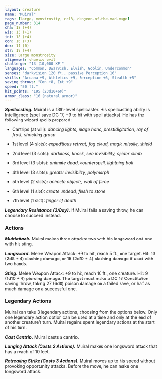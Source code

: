 ```yaml
---
layout: creature
name: "Muiral"
tags: [large, monstrosity, cr13, dungeon-of-the-mad-mage]
page_number: 314
cha: 18 (+4)
wis: 13 (+1)
int: 18 (+4)
con: 16 (+3)
dex: 11 (0)
str: 19 (+4)
size: Large monstrosity
alignment: chaotic evil
challenge: "13 (10,000 XP)"
languages: "Common, Dwarvish, Elvish, Goblin, Undercommon"
senses: "darkvision 120 ft., passive Perception 16"
skills: "Arcana +9, Athletics +9, Perception +6, Stealth +5"
saving_throws: "Con +8, Int +9"
speed: "50 ft."
hit_points: "195 (23d10+69)"
armor_class: "16 (natural armor)"
---
```


***Spellcasting.*** Muiral is a 13th-level spellcaster. His spellcasting ability is Intelligence (spell save DC 17, +9 to hit with spell attacks). He has the following wizard spells prepared:

* Cantrips (at will): <i>dancing lights, mage hand, prestidigitation, ray of frost, shocking grasp</i>

* 1st level (4 slots): <i>expeditious retreat, fog cloud, magic missile, shield</i>

* 2nd level (3 slots): <i>darkness, knock, see invisibility, spider climb</i>

* 3rd level (3 slots): <i>animate dead, counterspell, lightning bolt</i>

* 4th level (3 slots): <i>greater invisibility, polymorph</i>

* 5th level (2 slots): <i>animate objects, wall of force</i>

* 6th level (1 slot): <i>create undead, flesh to stone</i>

* 7th level (1 slot): <i>finger of death</i>

***Legendary Resistance (3/Day).*** If Muiral fails a saving throw, he can choose to succeed instead.

### Actions

***Multiattack.*** Muiral makes three attacks: two with his longsword and one with his sting.

***Longsword.*** Melee Weapon Attack: +9 to hit, reach 5 ft., one target. Hit: 13 (2d8 + 4) slashing damage, or 15 (2d10 + 4) slashing damage if used with two hands.

***Sting.*** Melee Weapon Attack: +9 to hit, reach 10 ft., one creature. Hit: 9 (1d10 + 4) piercing damage. The target must make a DC 16 Constitution saving throw, taking 27 (6d8) poison damage on a failed save, or half as much damage on a successful one.

### Legendary Actions

Muiral can take 3 legendary actions, choosing from the options below. Only one legendary action option can be used at a time and only at the end of another creature’s turn. Muiral regains spent legendary actions at the start of his turn.

***Cast Cantrip.*** Muiral casts a cantrip.

***Lunging Attack (Costs 2 Actions).*** Muiral makes one longsword attack that has a reach of 10 feet.

***Retreating Strike (Costs 3 Actions).*** Muiral moves up to his speed without provoking opportunity attacks. Before the move, he can make one longsword attack.
